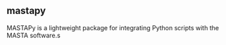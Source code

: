## mastapy
MASTAPy is a lightweight package for integrating Python scripts with the MASTA software.s